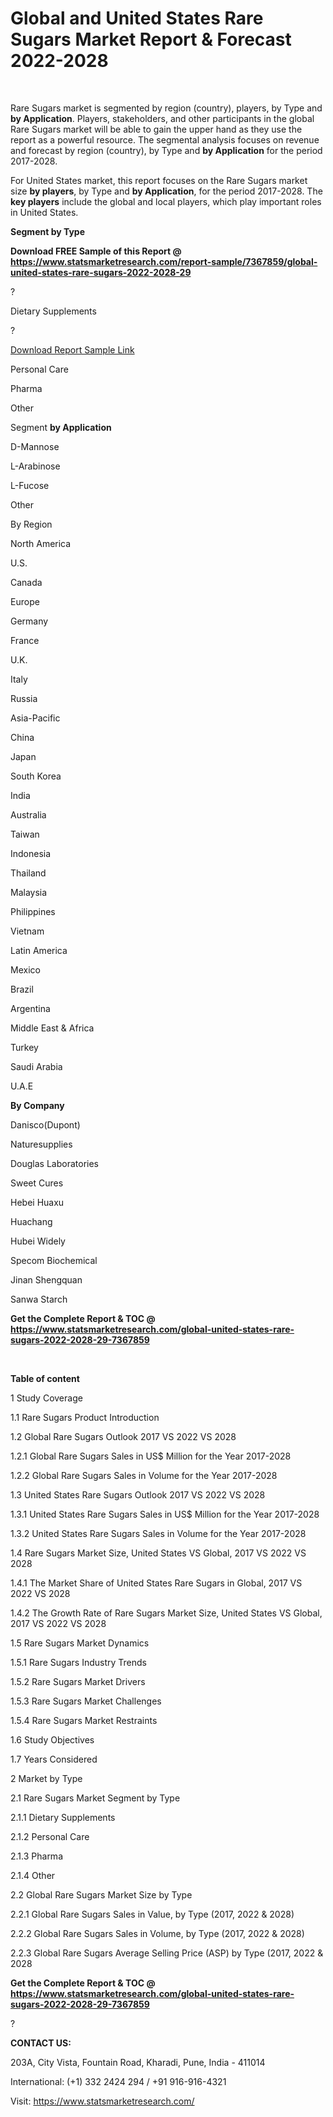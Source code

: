 <h1>Global and United States Rare Sugars Market Report & Forecast 2022-2028</h1><br/><p>Rare Sugars market is segmented by region (country), players, by Type and <strong>by Application</strong>. Players, stakeholders, and other participants in the global Rare Sugars market will be able to gain the upper hand as they use the report as a powerful resource. The segmental analysis focuses on revenue and forecast by region (country), by Type and <strong>by Application</strong> for the period 2017-2028.</p>
 
 
 
 <p>For United States market, this report focuses on the Rare Sugars market size <strong>by players</strong>, by Type and <strong>by Application</strong>, for the period 2017-2028. The <strong>key players</strong> include the global and local players, which play important roles in United States.</p>
 
 
 
 <p><strong>Segment by Type</strong></p>
 
 
 
 <div><b>Download FREE Sample of this Report @ <a href="https://www.statsmarketresearch.com/download-free-sample/7367859/global-united-states-rare-sugars-2022-2028-29">https://www.statsmarketresearch.com/report-sample/7367859/global-united-states-rare-sugars-2022-2028-29</a></b></div>
 
 
 
 <p>? </p>
 
 
 
 <p>Dietary Supplements</p>
 
 
 
 <p>? </p>
 
 
 
 <p><a href="https://www.statsmarketresearch.com/download-free-sample/7367859/global-united-states-rare-sugars-2022-2028-29">Download Report Sample Link</a></p>
 
 
 
 <p>Personal Care</p>
 
 
 
 <p>Pharma</p>
 
 
 
 <p>Other</p>
 
 
 
 <p>Segment <strong>by Application</strong></p>
 
 
 
 <p>D-Mannose</p>
 
 
 
 <p>L-Arabinose</p>
 
 
 
 <p>L-Fucose</p>
 
 
 
 <p>Other</p>
 
 
 
 <p>By Region</p>
 
 
 
 <p>North America</p>
 
 
 
 <p>U.S.</p>
 
 
 
 <p>Canada</p>
 
 
 
 <p>Europe</p>
 
 
 
 <p>Germany</p>
 
 
 
 <p>France</p>
 
 
 
 <p>U.K.</p>
 
 
 
 <p>Italy</p>
 
 
 
 <p>Russia</p>
 
 
 
 <p>Asia-Pacific</p>
 
 
 
 <p>China</p>
 
 
 
 <p>Japan</p>
 
 
 
 <p>South Korea</p>
 
 
 
 <p>India</p>
 
 
 
 <p>Australia</p>
 
 
 
 <p>Taiwan</p>
 
 
 
 <p>Indonesia</p>
 
 
 
 <p>Thailand</p>
 
 
 
 <p>Malaysia</p>
 
 
 
 <p>Philippines</p>
 
 
 
 <p>Vietnam</p>
 
 
 
 <p>Latin America</p>
 
 
 
 <p>Mexico</p>
 
 
 
 <p>Brazil</p>
 
 
 
 <p>Argentina</p>
 
 
 
 <p>Middle East & Africa</p>
 
 
 
 <p>Turkey</p>
 
 
 
 <p>Saudi Arabia</p>
 
 
 
 <p>U.A.E</p>
 
 
 
 <p><strong>By Company</strong></p>
 
 
 
 <p>Danisco(Dupont)</p>
 
 
 
 <p>Naturesupplies</p>
 
 
 
 <p>Douglas Laboratories</p>
 
 
 
 <p>Sweet Cures</p>
 
 
 
 <p>Hebei Huaxu</p>
 
 
 
 <p>Huachang</p>
 
 
 
 <p>Hubei Widely</p>
 
 
 
 <p>Specom Biochemical</p>
 
 
 
 <p>Jinan Shengquan</p>
 
 
 
 <p>Sanwa Starch</p>
 
 
 
 <div><b>Get the Complete Report & TOC @ <a href="https://www.statsmarketresearch.com/global-united-states-rare-sugars-2022-2028-29-7367859">https://www.statsmarketresearch.com/global-united-states-rare-sugars-2022-2028-29-7367859</a></b></div>
 
 
 
 <p><br />
 
 <b>Table of content</b></p>
 
 
 
 <p>1 Study Coverage<br />
 
 1.1 Rare Sugars Product Introduction<br />
 
 1.2 Global Rare Sugars Outlook 2017 VS 2022 VS 2028<br />
 
 1.2.1 Global Rare Sugars Sales in US$ Million for the Year 2017-2028<br />
 
 1.2.2 Global Rare Sugars Sales in Volume for the Year 2017-2028<br />
 
 1.3 United States Rare Sugars Outlook 2017 VS 2022 VS 2028<br />
 
 1.3.1 United States Rare Sugars Sales in US$ Million for the Year 2017-2028<br />
 
 1.3.2 United States Rare Sugars Sales in Volume for the Year 2017-2028<br />
 
 1.4 Rare Sugars Market Size, United States VS Global, 2017 VS 2022 VS 2028<br />
 
 1.4.1 The Market Share of United States Rare Sugars in Global, 2017 VS 2022 VS 2028<br />
 
 1.4.2 The Growth Rate of Rare Sugars Market Size, United States VS Global, 2017 VS 2022 VS 2028<br />
 
 1.5 Rare Sugars Market Dynamics<br />
 
 1.5.1 Rare Sugars Industry Trends<br />
 
 1.5.2 Rare Sugars Market Drivers<br />
 
 1.5.3 Rare Sugars Market Challenges<br />
 
 1.5.4 Rare Sugars Market Restraints<br />
 
 1.6 Study Objectives<br />
 
 1.7 Years Considered<br />
 
 2 Market by Type<br />
 
 2.1 Rare Sugars Market Segment by Type<br />
 
 2.1.1 Dietary Supplements<br />
 
 2.1.2 Personal Care<br />
 
 2.1.3 Pharma<br />
 
 2.1.4 Other<br />
 
 2.2 Global Rare Sugars Market Size by Type<br />
 
 2.2.1 Global Rare Sugars Sales in Value, by Type (2017, 2022 & 2028)<br />
 
 2.2.2 Global Rare Sugars Sales in Volume, by Type (2017, 2022 & 2028)<br />
 
 2.2.3 Global Rare Sugars Average Selling Price (ASP) by Type (2017, 2022 & 2028</p>
 
 
 
 <div><b>Get the Complete Report & TOC @ <a href="https://www.statsmarketresearch.com/global-united-states-rare-sugars-2022-2028-29-7367859">https://www.statsmarketresearch.com/global-united-states-rare-sugars-2022-2028-29-7367859</a></b></div>
 
 
 
 <p>? </p>
 
 
 
 <p><b>CONTACT US:</b><br />
 
 203A, City Vista, Fountain Road, Kharadi, Pune, India - 411014<br />
 
 International: (+1) 332 2424 294 / +91 916-916-4321<br />
 
 Visit: <a href="https://www.statsmarketresearch.com/">https://www.statsmarketresearch.com/</a></p>